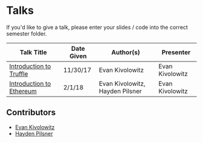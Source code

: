 # Talks
If you'd like to give a talk, please enter your slides / code into the correct semester folder.

|Talk Title|Date Given|Author(s)|Presenter|
|----------|----------|-----------------|---------|
|[Introduction to Truffle](https://github.com/badgerblockchain/Talks/tree/master/Fall17/Truffle)| 11/30/17 | Evan Kivolowitz| Evan Kivolowitz|
|[Introduction to Ethereum](https://github.com/badgerblockchain/Talks/blob/master/Spring18/IntroToEthereum.pptx)|2/1/18 | Evan Kivolowitz, Hayden Pilsner | Evan Kivolowitz|

## Contributors
* [Evan Kivolowitz](https://github.com/ekivolowitz)
* [Hayden Pilsner](https://github.com/HayPils)
